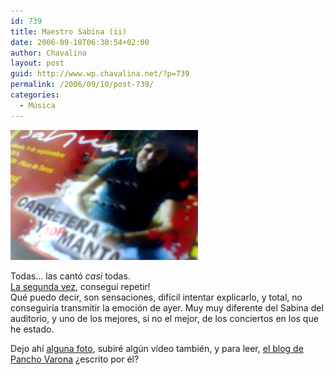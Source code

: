 ```yaml
---
id: 739
title: Maestro Sabina (ii)
date: 2006-09-10T06:30:54+02:00
author: Chavalina
layout: post
guid: http://www.wp.chavalina.net/?p=739
permalink: /2006/09/10/post-739/
categories:
  - Música
---
```

<p class="imgcentro">
  <img src="/imagenes/fotos/entrada-sabina-2006.jpg" alt="Entrada del concierto de Joaqu&iacute;n Sabina en Ceheg&iacute;n (Murcia) el 9 de septiembre de 2006" />
</p>

Todas&#8230; las cant&oacute; _casi_ todas.  
<a href="http://chavalina.net/comentar.php?idpost=610&#038;q=sabina" target="_blank">La segunda vez</a>, consegu&iacute; repetir!  
Qu&eacute; puedo decir, son sensaciones, dif&iacute;cil intentar explicarlo, y total, no conseguir&iacute;a transmitir la emoci&oacute;n de ayer. Muy muy diferente del Sabina del auditorio, y uno de los mejores, si no el mejor, de los conciertos en los que he estado.

Dejo ah&iacute; <a href="http://www.flickr.com/search/?q=joaquin+sabina&#038;w=70302409%40N00&#038;s=rec" target="_blank">alguna foto</a>, subir&eacute; alg&uacute;n v&iacute;deo tambi&eacute;n, y para leer, <a href="http://panchovarona.blogspot.com/" target="_blank">el blog de Pancho Varona</a> &iquest;escrito por &eacute;l?